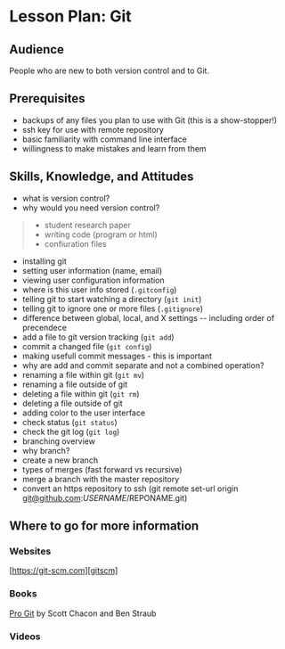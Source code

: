 # Lesson Plan: Git

## Audience

People who are new to both version control and to Git.

## Prerequisites

* backups of any files you plan to use with Git (this is a show-stopper!)
* ssh key for use with remote repository
* basic familiarity with command line interface
* willingness to make mistakes and learn from them

## Skills, Knowledge, and Attitudes

* what is version control?
* why would you need version control?

> * student research paper
> * writing code (program or html)
> * confiuration files

* installing git
* setting user information (name, email)
* viewing user configuration information
* where is this user info stored (`.gitconfig`)
* telling git to start watching a directory (`git init`)
* telling git to ignore one or more files (`.gitignore`)
* difference between global, local, and X settings -- including order of precendece
* add a file to git version tracking (`git add`)
* commit a changed file (`git config`)
* making usefull commit messages - this is important
* why are add and commit separate and not a combined operation?
* renaming a file within git (`git mv`)
* renaming a file outside of git
* deleting a file within git (`git rm`)
* deleting a file outside of git
* adding color to the user interface
* check status (`git status`)
* check the git log (`git log`)
* branching overview
* why branch?
* create a new branch
* types of merges (fast forward vs recursive)
* merge a branch with the master repository
* convert an https repository to ssh (git remote set-url origin git@github.com:$USERNAME/$REPONAME.git)

## Where to go for more information

### Websites

[https://git-scm.com][gitscm]

### Books

[Pro Git][progit] by Scott Chacon and Ben Straub

### Videos


[gitscm]:https://git-scm.com
[progit]:https://git-scm.com/book
